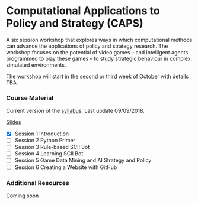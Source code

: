 # Computational Applications to Policy and Strategy (CAPS) 
A six session workshop that explores ways in which computational methods can advance the applications of policy and strategy research. The workshop focuses on the potential of video games – and intelligent agents programmed to play these games – to study strategic behaviour in complex, simulated environments.

The workshop will start in the second or third week of October with details TBA. 

### Course Material

Current version of the [syllabus](https://github.com/SAIS-S2S-Technology/Roadmap/blob/master/CAPS/CAPS%20syllabus_09-09-18.pdf). Last update 09/09/2018.

[Slides](https://github.com/SAIS-S2S-Technology/Roadmap/tree/master/CAPS/Slides)
- [x] [Session 1](https://github.com/SAIS-S2S-Technology/Roadmap/blob/master/CAPS/Slides/CAPS%2001%20Introduction%2009-17.pdf) Introduction
- [ ] Session 2 Python Primer
- [ ] Session 3 Rule-based SCII Bot
- [ ] Session 4 Learning SCII Bot
- [ ] Session 5 Game Data Mining and AI Strategy and Policy
- [ ] Session 6 Creating a Website with GitHub

### Additional Resources

Coming soon
